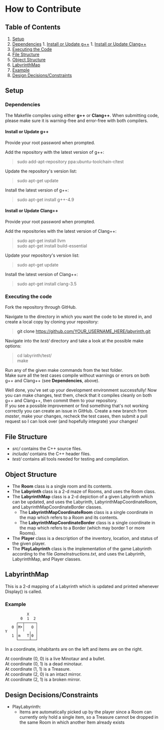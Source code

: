 # How to Contribute

## Table of Contents

1. [Setup](#setup)
  1. [Dependencies](#dependencies)
    1. [Install or Update g++](#g++)
    1. [Install or Update Clang++](#clang++)
  1. [Executing the Code](#executing-the-code)
1. [File Structure](#file-structure)
1. [Object Structure](#object-structure)
1. [LabyrinthMap](#labyrinthmap)
  1. [Example](#labyrinthmap-example)
1. [Design Decisions/Constraints](#design-decisions-constraints)

## Setup <a id="setup">

### Dependencies <a id="dependencies">

The Makefile compiles using either **g++** or **Clang++**. When submitting code, please make sure it is warning-free and error-free with both compilers.

#### Install or Update g++ <a id="g++">

Provide your root password when prompted.

Add the repository with the latest version of g++:
> sudo add-apt-repository ppa:ubuntu-toolchain-r/test

Update the repository's version list:
> sudo apt-get update

Install the latest version of g++:
> sudo apt-get install g++-4.9

#### Install or Update Clang++ <a id="clang++">

Provide your root password when prompted.

Add the repositories with the latest version of Clang++:
> sudo apt-get install llvm  
> sudo apt-get install build-essential

Update your repository's version list:
> sudo apt-get update

Install the latest version of Clang++:
> sudo apt-get install clang-3.5

### Executing the code <a id="executing-the-code">

Fork the repository through GitHub.  

Navigate to the directory in which you want the code to be stored in, and create a local copy by cloning your repository:
> git clone https://github.com/YOUR_USERNAME_HERE/labyrinth.git

Navigate into the *test/* directory and take a look at the possible make options:
> cd labyrinth/test/  
> make

Run any of the given make commands from the test folder.  
Make sure all the test cases compile without warnings or errors on both g++ and Clang++ (see **Dependencies**, above).

Well done, you've set up your development environment successfully! Now you can make changes, test them, check that it compiles cleanly on both g++ and Clang++, then commit them to your repository.  
If you see a possible improvement or find something that's not working correctly you can create an issue in GitHub. Create a new branch from *master*, make your changes, recheck the test cases, then submit a pull request so I can look over (and hopefully integrate) your changes!

## File Structure <a id="file-structure">
* *src/* contains the C++ source files.
* *include/* contains the C++ header files.
* *test/* contains all tools needed for testing and compilation.

## Object Structure <a id="object-structure">
* The **Room** class is a single room and its contents.
* The **Labyrinth** class is a 2-d maze of Rooms, and uses the Room class.
* The **LabyrinthMap** class is a 2-d depiction of a given Labyrinth which can be updated, and uses the Labyrinth, LabyrinthMapCoordinateRoom, and LabyrinthMapCoordinateBorder classes.
  * The **LabyrinthMapCoordinateRoom** class is a single coordinate in the map which refers to a Room and its contents.
  * The **LabyrinthMapCoordinateBorder** class is a single coordinate in the map which refers to a Border (which may border 1 or more Rooms).
* The **Player** class is a description of the inventory, location, and status of the given player.
* The **PlayLabyrinth** class is the implementation of the game Labyrinth according to the file *GameInstructions.txt*, and uses the Labyrinth, LabyrinthMap, and Player classes.

## LabyrinthMap <a id="labyrinthmap">
This is a 2-d mapping of a Labyrinth which is updated and printed whenever Display() is called.

### Example <a id="labyrinthmap-example">
```
          X
       0  1  2
     ┌──┬─────┐
   0 │M•│   O │
Y    │  ╵  ╷  │
   1 │m   T│0 │
     └─────┴──┘
```

In a coordinate, inhabitants are on the left and items are on the right.

At coordinate (0, 0) is a live Minotaur and a bullet.  
At coordinate (0, 1) is a dead minotaur.  
At coordinate (1, 1) is a Treasure.  
At coordinate (2, 0) is an intact mirror.  
At coordinate (2, 1) is a broken mirror.

## Design Decisions/Constraints <a id="design-decisions-constraints">

* PlayLabyrinth:
  * Items are automatically picked up by the player since a Room can currently only hold a single item, so a Treasure cannot be dropped in the same Room in which another Item already exists
